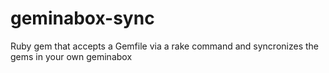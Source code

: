 # geminabox-sync
Ruby gem that accepts a Gemfile via a rake command and syncronizes the gems in your own geminabox
